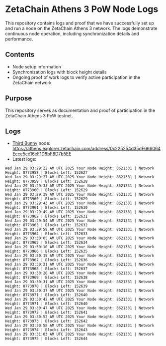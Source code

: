 # ZetaChain Athens 3 PoW Node Logs
This repository contains logs and proof that we have successfully set up and run a node on the ZetaChain Athens 3 network. The logs demonstrate continuous node operation, including synchronization details and performance.

## Contents
- Node setup information
- Synchronization logs with block height details
- Ongoing proof of work logs to verify active participation in the ZetaChain network

## Purpose
This repository serves as documentation and proof of participation in the ZetaChain Athens 3 PoW testnet.

## Logs

- [Third Bunny](https://thirdbunny.xyz/) node: https://athens.explorer.zetachain.com/address/0x225254d35dE666064Eccc5ce16eF1D8bF8D7b5EE
- Latest logs:
```
Wed Jan 29 03:29:22 AM UTC 2025 Your Node Height: 8621331 | Network Height: 8773958 | Blocks Left: 152627
Wed Jan 29 03:29:27 AM UTC 2025 Your Node Height: 8621331 | Network Height: 8773959 | Blocks Left: 152628
Wed Jan 29 03:29:33 AM UTC 2025 Your Node Height: 8621331 | Network Height: 8773960 | Blocks Left: 152629
Wed Jan 29 03:29:38 AM UTC 2025 Your Node Height: 8621331 | Network Height: 8773960 | Blocks Left: 152629
Wed Jan 29 03:29:43 AM UTC 2025 Your Node Height: 8621331 | Network Height: 8773961 | Blocks Left: 152630
Wed Jan 29 03:29:49 AM UTC 2025 Your Node Height: 8621331 | Network Height: 8773962 | Blocks Left: 152631
Wed Jan 29 03:29:54 AM UTC 2025 Your Node Height: 8621331 | Network Height: 8773963 | Blocks Left: 152632
Wed Jan 29 03:29:59 AM UTC 2025 Your Node Height: 8621331 | Network Height: 8773964 | Blocks Left: 152633
Wed Jan 29 03:30:05 AM UTC 2025 Your Node Height: 8621331 | Network Height: 8773965 | Blocks Left: 152634
Wed Jan 29 03:30:10 AM UTC 2025 Your Node Height: 8621331 | Network Height: 8773966 | Blocks Left: 152635
Wed Jan 29 03:30:15 AM UTC 2025 Your Node Height: 8621331 | Network Height: 8773967 | Blocks Left: 152636
Wed Jan 29 03:30:21 AM UTC 2025 Your Node Height: 8621331 | Network Height: 8773968 | Blocks Left: 152637
Wed Jan 29 03:30:26 AM UTC 2025 Your Node Height: 8621331 | Network Height: 8773969 | Blocks Left: 152638
Wed Jan 29 03:30:31 AM UTC 2025 Your Node Height: 8621331 | Network Height: 8773970 | Blocks Left: 152639
Wed Jan 29 03:30:37 AM UTC 2025 Your Node Height: 8621331 | Network Height: 8773971 | Blocks Left: 152640
Wed Jan 29 03:30:42 AM UTC 2025 Your Node Height: 8621331 | Network Height: 8773971 | Blocks Left: 152640
Wed Jan 29 03:30:47 AM UTC 2025 Your Node Height: 8621331 | Network Height: 8773972 | Blocks Left: 152641
Wed Jan 29 03:30:52 AM UTC 2025 Your Node Height: 8621331 | Network Height: 8773973 | Blocks Left: 152642
Wed Jan 29 03:30:58 AM UTC 2025 Your Node Height: 8621331 | Network Height: 8773974 | Blocks Left: 152643
Wed Jan 29 03:31:03 AM UTC 2025 Your Node Height: 8621331 | Network Height: 8773975 | Blocks Left: 152644
```
